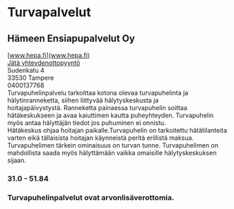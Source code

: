 # Turvapalvelut


## Hämeen Ensiapupalvelut Oy
[www.hepa.fi](www.hepa.fi)  
[Jätä yhteydenottopyyntö](%23workflows%3Femail%3Darttu.jarvi%40hepa.fi%26serviceType%3Dcategory.safety%26companyName%3DH%C3%A4meen+Ensiapupalvelut+Oy)  
Sudenkatu 4  
33530 Tampere  
0400137768  
Turvapuhelinpalvelu tarkoittaa kotona olevaa turvapuhelinta ja hälytinranneketta, siihen liittyvää hälytyskeskusta ja hoitajapäivystystä. Ranneketta painaessa turvapuhelin soittaa hätäkeskukseen ja avaa kaiuttimen kautta puheyhteyden. Turvapuhelin myös antaa hälyttäjän tiedot jos puhuminen ei onnistu.   
Hätäkeskus ohjaa hoitajan paikalle.Turvapuhelin on tarkoitettu hätätilanteita varten eikä tällaisista hoitajan käynneistä peritä erillistä maksua. Turvapuhelimen tärkein ominaisuus on turvan tunne. Turvapuhelimen on mahdollista saada myös hälyttämään vaikka omaisille hälytyskeskuksen sijaan.   
  
  
  

### 31.0 - 51.84
### Turvapuhelinpalvelut ovat arvonlisäverottomia.
